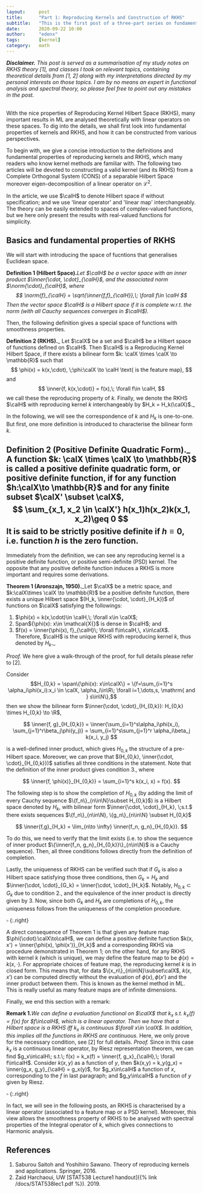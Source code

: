```yaml
---
layout:     post
title:      "Part 1: Reproducing Kernels and Construction of RKHS"
subtitle:   "This is the first post of a three-part series on fundamentals of RKHS, which mainly serves as a way to reorganise my understandings of RKHS (in Functional analysis) and kernel methods (in Machine learning) and try to connect the properties of RKHS to its applications in ML."
date:       2020-09-22 10:00
author:     "edenx"
tags: 		[kernel]
category:   math
---
```


_**Disclaimer.** This post is served as a summarisation of my study notes on RKHS theory [1], and classes I took on relevant topics, containing theoretical details from [1, 2] along with my interpretations directed by my personal interests on those topics. I am by no means an expert in functional analysis and spectral theory, so please feel free to point out any mistakes in the post.
<br/><br/>_

With the nice properties of Reproducing Kernel Hilbert Space (RKHS), many important results in ML are analysed theoretically with linear operators on these spaces. To dig into the details, we shall first look into fundamental properties of kernels and RKHS, and how it can be constructed from various perspectives.

To begin with, we give a concise introduction to the definitions and fundamental properties of reproducing kernels and RKHS, which many readers who know kernel methods are familiar with. The following two articles will be devoted to constructing a valid kernel (and its RKHS) from a Complete Orthogonal System (CONS) of a separable Hilbert Space moreover eigen-decomposition of a linear operator on $\mathcal{L}^2$. 

In the article, we use $\calH$ to denote Hilbert space if without specification; and we use 'linear operator' and 'linear map' interchangeably. The theory can be easily extended to spaces of complex-valued functions, but we here only present the results with real-valued functions for simplicity.

<h2 class="section-heading">Basics and fundamental properties of RKHS</h2>

We will start with introducing the space of fucntions that generalises Euclidean space.

**Definition 1 (Hilbert Space).**_Let $\calH$ be a vector space with an inner product $\inner{\cdot, \cdot}_{\calH}$, and the associated norm $\norm{\cdot}_{\calH}$, where
$$
\norm{f}_{\calH} = \sqrt{\inner{f,f}_{\calH}},\; \forall f\in \calH
$$
Then the vector space $\calH$ is a Hilbert space if it is complete $w.r.t.$ the norm (with all Cauchy sequences converges in $\calH$)._

Then, the following definition gives a special space of functions with smoothness properties.

**Definition 2 (RKHS).**_ Let $\calX$ be a set and $\calH$ be a Hilbert space of functions defined on $\calH$. Then $\calH$ is a Reproducing Kernel Hilbert Space, if there exists a bilinear form $k: \calX \times \calX \to \mathbb{R}$ such that 
$$
\phi(x) = k(x,\cdot), \;\phi:\calX \to \calH \text{ is the feature map},
$$
and 
$$
\inner{f, k(x,\cdot)} = f(x),\; \forall f\in \calH,
$$
we call these the reproducing property of $k$.
Finally, we denote the RKHS $\calH$ with reproducing kernel $k$ interchangeably by $H_k = H_k(\calX)$._

In the following, we will see the correspondence of $k$ and $H_k$ is one-to-one. But first, one more definition is introduced to characterise the bilinear form $k$.

**Definition 2 (Positive Definite Quadratic Form).**_ A function $k: \calX \times \calX \to \mathbb{R}$ is called a positive definite quadratic form, or positive definite function, if for any function $h:\calX\to \mathbb{R}$ and for any finite subset $\calX' \subset \calX$, 
$$
\sum_{x_1, x_2 \in \calX'} h(x_1)h(x_2)k(x_1, x_2)\geq 0
$$
It is said to be strictly positive definite if $h\equiv 0$, i.e. function $h$ is the zero function.
-

Immediately from the definition, we can see any reproducing kernel is a positive definite function, or positive semi-definite (PSD) kernel. The opposite that any positive definite function induces a RKHS is more important and requires some derivations. 

**Theorem 1 (Aronszajn, 1950).**_Let $\calX$ be a metric space, and $k:\calX\times \calX \to \mathbb{R}$ be a positive definite function, there exists a unique Hilbert space $(H_k, \inner{\cdot, \cdot}_{H_k})$ of functions on $\calX$ satisfying the followings:
1. $\phi(x) = k(x,\cdot)\in \calH,\; \forall x\in \calX$;
2. Span$\{\phi(x): x\in \mathcal{X{\}$ is dense in $\calH$; and
3. $f(x) = \inner{\phi(x), f}_{\calH}\; \forall f\in\calH,\, x\in\calX$.
Therefore, $\calH$ is the unique RKHS with reproducing kernel $k$, thus denoted by $H_k$._

_Proof._ We here give a walk-through of the proof, for full details please refer to [2].

Consider 
$$H_{0,k} = \span\{\phi(x): x\in\calX\} = \{f=\sum_{i=1}^s \alpha_i\phi(x_i):x_i \in \calX, \alpha_i\in\R\; \forall i=1,\dots,s, \mathrm{ and } s\in\N\},$$ 
then we show the bilinear form $\inner{\cdot, \cdot}_{H_{0,k}}: H_{0,k} \times H_{0,k} \to \R$,

$$
\inner{f, g}_{H_{0,k}} 
= \inner{\sum_{i=1}^s\alpha_i\phi(x_i), \sum_{j=1}^r\beta_j\phi(y_j)}
= \sum_{i=1}^s\sum_{j=1}^r \alpha_i\beta_j k(x_i, y_j)
$$

is a well-defined inner product, which gives $H_{0,k}$ the structure of a pre-Hilbert space. Moreover, we can prove that $(H_{0,k}, \inner{\cdot, \cdot}_{H_{0,k}})$ satisfies all three conditions in the statement. Note that the definition of the inner product gives condition 3., where 

$$
\inner{f, \phi(x)}_{H_{0,k}} = \sum_{i=1}^s k(x_i, x) = f(x).
$$

The following step is to show the completion of $H_{0,k}$ (by adding the limit of every Cauchy sequence $\{f_n\}_{n\in\N}\subset H_{0,k}$) is a Hilbert space denoted by $H_k$, with bilinear form $\inner{\cdot, \cdot}_{H_k}, \;s.t.$ there exists sequences $\{f_n\}_{n\in\N}, \{g_n\}_{n\in\N} \subset H_{0,k}$

$$
\inner{f,g}_{H_k} = \lim_{n\to \infty} \inner{f_n, g_n}_{H_{0,k}}.
$$

To do this, we need to verify that the limit exists (i.e. to show the sequence of inner product $\{\inner{f_n, g_n}_{H_{0,k}}\}_{n\in\N}$ is a Cauchy sequence). Then, all three conditions follows directly from the definition of completion.

Lastly, the uniqueness of RKHS can be verified such that if $G_k$ is also a Hilbert space satisfying those three conditions, then $G_k = H_k$ and $\inner{\cdot, \cdot}_{G_k} = \inner{\cdot, \cdot}_{H_k}$. Notably, $H_{0,k}\subset G_k$ due to condition 2., and the equivalence of the inner product is directly given by 3. Now, since both $G_k$ and $H_k$ are completions of $H_{0,k}$, the uniqueness follows from the uniqueness of the completion procedure.

$\square$
{:.right}

A direct consequence of Theorem 1 is that given any feature map $\phi(\cdot):\calX\to\calH$, we can define a positive definite function $k(x, x') = \inner{\phi(x), \phi(x')}_{H_k}$ and a corresponding RKHS via procedure demonstrated in Theorem 1; on the other hand, for any RKHS with kernel $k$ (which is unique), we may define the feature map to be $\phi(x) = k(x, \cdot)$. For appropriate choices of feature map, the reproducing kernel $k$ is in closed form. This means that, for data $\{x_n\}_{n\in\N}\subset\calX$, $k(x, x')$ can be computed directly without the evaluation of $\phi(x), \phi(x')$ and the inner product between them. This is known as the kernel method in ML. This is really useful as many feature maps are of infinite dimensions.

Finally, we end this section with a remark:

**Remark 1.**_We can define a evaluation functional on $\calX$ that $k_x\; s.t. \; k_x(f) = f(x)$ for $f\in\calH$, which is a linear operator. Then we have that a Hilbert space is a RKHS iff $k_x$ is continuous $\forall x\in \calX$. In addition, this implies all the functions in RKHS are continuous._
Here, we only prove for the necessary condition, see [2] for full details. 
_Proof._
Since in this case $k_x$ is a continuous linear operator, by Riesz representation theorem, we can find $g_x\in\calH\; s.t.\; f(x) = k_x(f) = \inner{f, g_x}_{\calH},\; \forall f\in\calH$. 
Consider $k(x,y)$ as a function of $y$, then $k(x,y) = k_y(g_x) = \inner{g_x, g_y}_{\calH} = g_x(y)$, for $g_x\in\calH$ a function of $x$, corresponding to the $f$ in last paragraph; and $g_y\in\calH$ a function of $y$ given by Riesz.

$\square$
{:.right}

In fact, we will see in the following posts, an RKHS is characterised by a linear operator (associated to a feature map or a PSD kernel). Moreover, this view allows the smoothness property of RKHS to be analysed with spectral properties of the Integral operator of $k$, which gives connections to Harmonic analysis.


<h2 class="section-heading">References</h2>

1. Saburou Saitoh and Yoshihiro Sawano. Theory of reproducing kernels and applications. Springer, 2016.
2. Zaid Harchaoui, UW [STAT538 Lecture1 handout]({% link /docs/STAT538lec1.pdf %}). 2019.

